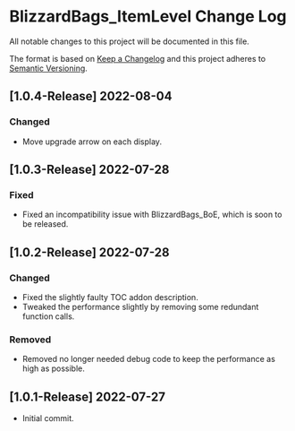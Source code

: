 # BlizzardBags_ItemLevel Change Log
All notable changes to this project will be documented in this file.

The format is based on [Keep a Changelog](http://keepachangelog.com/)
and this project adheres to [Semantic Versioning](http://semver.org/).

## [1.0.4-Release] 2022-08-04
### Changed
- Move upgrade arrow on each display.

## [1.0.3-Release] 2022-07-28
### Fixed
- Fixed an incompatibility issue with BlizzardBags_BoE, which is soon to be released.

## [1.0.2-Release] 2022-07-28
### Changed
- Fixed the slightly faulty TOC addon description.
- Tweaked the performance slightly by removing some redundant function calls.

### Removed
- Removed no longer needed debug code to keep the performance as high as possible.

## [1.0.1-Release] 2022-07-27
- Initial commit.
